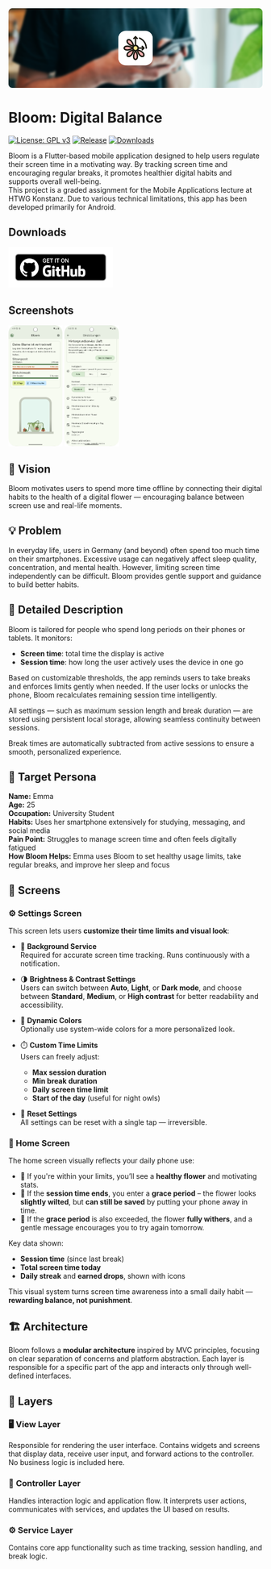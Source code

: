 <img src="assets/github/header.png" />

# Bloom: Digital Balance

[![License: GPL v3](https://img.shields.io/badge/License-GPLv3-blue.svg)](https://www.gnu.org/licenses/gpl-3.0)  [![Release](https://img.shields.io/github/v/release/patzly/bloom_flutter?label=Release)](https://github.com/patzly/bloom_flutter/releases)  [![Downloads](https://img.shields.io/github/downloads/patzly/bloom_flutter/total.svg?label=Downloads)](https://github.com/patzly/bloom_flutter/releases)

Bloom is a Flutter-based mobile application designed to help users regulate their screen time in a motivating way. By tracking screen time and encouraging regular breaks, it promotes healthier digital habits and supports overall well-being.  
This project is a graded assignment for the Mobile Applications lecture at HTWG Konstanz. Due to various technical limitations, this app has been developed primarily for Android.

## Downloads

<a href='https://github.com/patzly/bloom_flutter/releases'><img alt='Get it on GitHub' height="80" src='assets/github/badge_github.png'/></a>

## Screenshots

<a href="https://raw.githubusercontent.com/patzly/bloom_flutter/main/assets/github/screenshots/home_screen.png"><img src="assets/github/screenshots/home_screen.png" alt="Home Screen" height="240px"/></a>
<a href="https://raw.githubusercontent.com/patzly/bloom_flutter/main/assets/github/screenshots/settings_screen.png"><img src="assets/github/screenshots/settings_screen.png" alt="Settings Screen" height="240px"/></a>

## 🧭 Vision

Bloom motivates users to spend more time offline by connecting their digital habits to the health of a digital flower — encouraging balance between screen use and real-life moments.

## 💡 Problem

In everyday life, users in Germany (and beyond) often spend too much time on their smartphones. Excessive usage can negatively affect sleep quality, concentration, and mental health. However, limiting screen time independently can be difficult. Bloom provides gentle support and guidance to build better habits.

## 📖 Detailed Description

Bloom is tailored for people who spend long periods on their phones or tablets. It monitors:

- **Screen time**: total time the display is active
- **Session time**: how long the user actively uses the device in one go

Based on customizable thresholds, the app reminds users to take breaks and enforces limits gently when needed. If the user locks or unlocks the phone, Bloom recalculates remaining session time intelligently.

All settings — such as maximum session length and break duration — are stored using persistent local storage, allowing seamless continuity between sessions.

Break times are automatically subtracted from active sessions to ensure a smooth, personalized experience.

## 👤 Target Persona

**Name:** Emma  
**Age:** 25  
**Occupation:** University Student  
**Habits:** Uses her smartphone extensively for studying, messaging, and social media  
**Pain Point:** Struggles to manage screen time and often feels digitally fatigued  
**How Bloom Helps:** Emma uses Bloom to set healthy usage limits, take regular breaks, and improve her sleep and focus

## 📱 Screens

### ⚙️ Settings Screen

This screen lets users **customize their time limits and visual look**:

- 🔋 **Background Service**  
  Required for accurate screen time tracking. Runs continuously with a notification.

- 🌗 **Brightness & Contrast Settings**  
  Users can switch between **Auto**, **Light**, or **Dark mode**, and choose between **Standard**, **Medium**, or **High contrast** for better readability and accessibility.

- 🎨 **Dynamic Colors**  
  Optionally use system-wide colors for a more personalized look.

- ⏱️ **Custom Time Limits**  
  Users can freely adjust:
  - **Max session duration**
  - **Min break duration**
  - **Daily screen time limit**
  - **Start of the day** (useful for night owls)

- 🔄 **Reset Settings**  
  All settings can be reset with a single tap — irreversible.


### 🌼 Home Screen

The home screen visually reflects your daily phone use:

- 🌱 If you're within your limits, you’ll see a **healthy flower** and motivating stats.
- 🌾 If the **session time ends**, you enter a **grace period** – the flower looks **slightly wilted**, but **can still be saved** by putting your phone away in time.
- 🥀 If the **grace period** is also exceeded, the flower **fully withers**, and a gentle message encourages you to try again tomorrow.

Key data shown:
- **Session time** (since last break)
- **Total screen time today**
- **Daily streak** and **earned drops**, shown with icons

This visual system turns screen time awareness into a small daily habit — **rewarding balance, not punishment**.

## 🏗 **Architecture**

Bloom follows a **modular architecture** inspired by MVC principles, focusing on clear separation of concerns and platform abstraction. Each layer is responsible for a specific part of the app and interacts only through well-defined interfaces.

## 🧱 **Layers**

### 🖥️ **View Layer**  
Responsible for rendering the user interface. Contains widgets and screens that display data, receive user input, and forward actions to the controller. No business logic is included here.

### 🧩 **Controller Layer**  
Handles interaction logic and application flow. It interprets user actions, communicates with services, and updates the UI based on results.

### ⚙️ **Service Layer**  
Contains core app functionality such as time tracking, session handling, and break logic.


